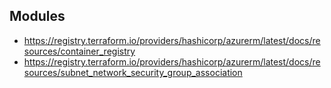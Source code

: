 ## Modules

- https://registry.terraform.io/providers/hashicorp/azurerm/latest/docs/resources/container_registry
- https://registry.terraform.io/providers/hashicorp/azurerm/latest/docs/resources/subnet_network_security_group_association
